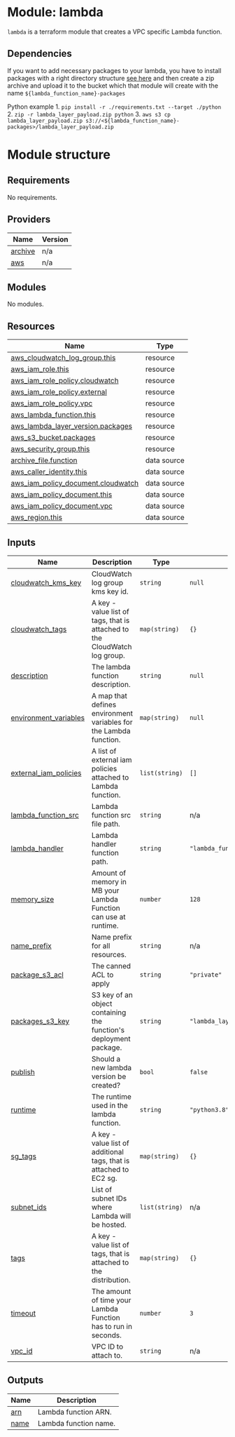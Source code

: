 # Module: lambda

`lambda` is a terraform module that creates a VPC specific Lambda function.

## Dependencies

If you want to add necessary packages to your lambda, you have to install packages with a right directory structure [see here](https://docs.aws.amazon.com/lambda/latest/dg/configuration-layers.html) and then create a zip archive and upload it to the bucket which that module will create with the name `${lambda_function_name}-packages`

Python example
    1. `pip install -r ./requirements.txt --target ./python`
    2. `zip -r lambda_layer_payload.zip python`
    3. `aws s3 cp lambda_layer_payload.zip s3://<${lambda_function_name}-packages>/lambda_layer_payload.zip`

# Module structure

<!-- BEGIN_TF_DOCS -->
## Requirements

No requirements.

## Providers

| Name | Version |
|------|---------|
| <a name="provider_archive"></a> [archive](#provider\_archive) | n/a |
| <a name="provider_aws"></a> [aws](#provider\_aws) | n/a |

## Modules

No modules.

## Resources

| Name | Type |
|------|------|
| [aws_cloudwatch_log_group.this](https://registry.terraform.io/providers/hashicorp/aws/latest/docs/resources/cloudwatch_log_group) | resource |
| [aws_iam_role.this](https://registry.terraform.io/providers/hashicorp/aws/latest/docs/resources/iam_role) | resource |
| [aws_iam_role_policy.cloudwatch](https://registry.terraform.io/providers/hashicorp/aws/latest/docs/resources/iam_role_policy) | resource |
| [aws_iam_role_policy.external](https://registry.terraform.io/providers/hashicorp/aws/latest/docs/resources/iam_role_policy) | resource |
| [aws_iam_role_policy.vpc](https://registry.terraform.io/providers/hashicorp/aws/latest/docs/resources/iam_role_policy) | resource |
| [aws_lambda_function.this](https://registry.terraform.io/providers/hashicorp/aws/latest/docs/resources/lambda_function) | resource |
| [aws_lambda_layer_version.packages](https://registry.terraform.io/providers/hashicorp/aws/latest/docs/resources/lambda_layer_version) | resource |
| [aws_s3_bucket.packages](https://registry.terraform.io/providers/hashicorp/aws/latest/docs/resources/s3_bucket) | resource |
| [aws_security_group.this](https://registry.terraform.io/providers/hashicorp/aws/latest/docs/resources/security_group) | resource |
| [archive_file.function](https://registry.terraform.io/providers/hashicorp/archive/latest/docs/data-sources/file) | data source |
| [aws_caller_identity.this](https://registry.terraform.io/providers/hashicorp/aws/latest/docs/data-sources/caller_identity) | data source |
| [aws_iam_policy_document.cloudwatch](https://registry.terraform.io/providers/hashicorp/aws/latest/docs/data-sources/iam_policy_document) | data source |
| [aws_iam_policy_document.this](https://registry.terraform.io/providers/hashicorp/aws/latest/docs/data-sources/iam_policy_document) | data source |
| [aws_iam_policy_document.vpc](https://registry.terraform.io/providers/hashicorp/aws/latest/docs/data-sources/iam_policy_document) | data source |
| [aws_region.this](https://registry.terraform.io/providers/hashicorp/aws/latest/docs/data-sources/region) | data source |

## Inputs

| Name | Description | Type | Default | Required |
|------|-------------|------|---------|:--------:|
| <a name="input_cloudwatch_kms_key"></a> [cloudwatch\_kms\_key](#input\_cloudwatch\_kms\_key) | CloudWatch log group kms key id. | `string` | `null` | no |
| <a name="input_cloudwatch_tags"></a> [cloudwatch\_tags](#input\_cloudwatch\_tags) | A key - value list of tags, that is attached to the CloudWatch log group. | `map(string)` | `{}` | no |
| <a name="input_description"></a> [description](#input\_description) | The lambda function description. | `string` | `null` | no |
| <a name="input_environment_variables"></a> [environment\_variables](#input\_environment\_variables) | A map that defines environment variables for the Lambda function. | `map(string)` | `null` | no |
| <a name="input_external_iam_policies"></a> [external\_iam\_policies](#input\_external\_iam\_policies) | A list of external iam policies attached to Lambda function. | `list(string)` | `[]` | no |
| <a name="input_lambda_function_src"></a> [lambda\_function\_src](#input\_lambda\_function\_src) | Lambda function src file path. | `string` | n/a | yes |
| <a name="input_lambda_handler"></a> [lambda\_handler](#input\_lambda\_handler) | Lambda handler function path. | `string` | `"lambda_function.lambda_handler"` | no |
| <a name="input_memory_size"></a> [memory\_size](#input\_memory\_size) | Amount of memory in MB your Lambda Function can use at runtime. | `number` | `128` | no |
| <a name="input_name_prefix"></a> [name\_prefix](#input\_name\_prefix) | Name prefix for all resources. | `string` | n/a | yes |
| <a name="input_package_s3_acl"></a> [package\_s3\_acl](#input\_package\_s3\_acl) | The canned ACL to apply | `string` | `"private"` | no |
| <a name="input_packages_s3_key"></a> [packages\_s3\_key](#input\_packages\_s3\_key) | S3 key of an object containing the function's deployment package. | `string` | `"lambda_layer_payload.zip"` | no |
| <a name="input_publish"></a> [publish](#input\_publish) | Should a new lambda version be created? | `bool` | `false` | no |
| <a name="input_runtime"></a> [runtime](#input\_runtime) | The runtime used in the lambda function. | `string` | `"python3.8"` | no |
| <a name="input_sg_tags"></a> [sg\_tags](#input\_sg\_tags) | A key - value list of additional tags, that is attached to EC2 sg. | `map(string)` | `{}` | no |
| <a name="input_subnet_ids"></a> [subnet\_ids](#input\_subnet\_ids) | List of subnet IDs where Lambda will be hosted. | `list(string)` | n/a | yes |
| <a name="input_tags"></a> [tags](#input\_tags) | A key - value list of tags, that is attached to the distribution. | `map(string)` | `{}` | no |
| <a name="input_timeout"></a> [timeout](#input\_timeout) | The amount of time your Lambda Function has to run in seconds. | `number` | `3` | no |
| <a name="input_vpc_id"></a> [vpc\_id](#input\_vpc\_id) | VPC ID to attach to. | `string` | n/a | yes |

## Outputs

| Name | Description |
|------|-------------|
| <a name="output_arn"></a> [arn](#output\_arn) | Lambda function ARN. |
| <a name="output_name"></a> [name](#output\_name) | Lambda function name. |
<!-- END_TF_DOCS -->

